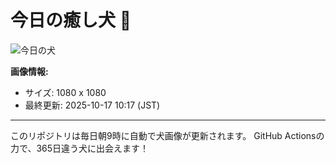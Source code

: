 # 今日の癒し犬 🐶
 
![今日の犬](https://teru-kuma.github.io/daily-character/daily.jpg?d=202510171017)

**画像情報:**
- サイズ: 1080 x 1080
- 最終更新: 2025-10-17 10:17 (JST)

---

このリポジトリは毎日朝9時に自動で犬画像が更新されます。
GitHub Actionsの力で、365日違う犬に出会えます！
